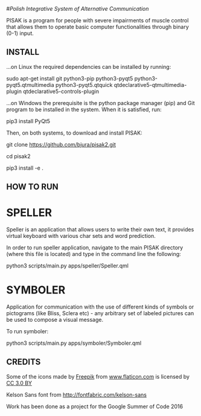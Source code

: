 #*Polish Integrative System of Alternative Communication*

PISAK is a program for people with severe impairments of muscle control that allows them to operate basic computer functionalities through binary (0-1) input.


## INSTALL

...on Linux the required dependencies can be installed by running:

sudo apt-get install git python3-pip python3-pyqt5 python3-pyqt5.qtmultimedia python3-pyqt5.qtquick qtdeclarative5-qtmultimedia-plugin qtdeclarative5-controls-plugin

...on Windows the prerequisite is the python package manager (pip) and Git program to be installed in the system. When it is satisfied, run:

pip3 install PyQt5

Then, on both systems, to download and install PISAK:

git clone https://github.com/bjura/pisak2.git

cd pisak2

pip3 install -e .


## HOW TO RUN

# SPELLER

Speller is an application that allows users to write their own text, it provides virtual keyboard with various char sets and word prediction.

In order to run speller application, navigate to the main PISAK directory (where this file is located) and type in the command line the following:

python3 scripts/main.py apps/speller/Speller.qml

# SYMBOLER

Application for communication with the use of different kinds of symbols or pictograms (like Bliss, Sclera etc) - any arbitrary set of labeled pictures can be used to compose a visual message.

To run symboler:

python3 scripts/main.py apps/symboler/Symboler.qml


## CREDITS

<div>Some of the icons made by <a href="http://www.freepik.com" title="Freepik">Freepik</a> from <a href="http://www.flaticon.com" title="Flaticon">www.flaticon.com</a> is licensed by <a href="http://creativecommons.org/licenses/by/3.0/" title="Creative Commons BY 3.0" target="_blank">CC 3.0 BY</a></div>

Kelson Sans font from http://fontfabric.com/kelson-sans


Work has been done as a project for the Google Summer of Code 2016
